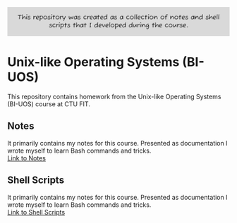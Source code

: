 ![FYI-uos](./FYI-uos.png)

# Unix-like Operating Systems (BI-UOS)

This repository contains homework from the Unix-like Operating Systems (BI-UOS) course at CTU FIT.

## Notes
It primarily contains my notes for this course. Presented as documentation I wrote myself to learn Bash commands and tricks.<br>
[Link to Notes](./notes)

## Shell Scripts
It primarily contains my notes for this course. Presented as documentation I wrote myself to learn Bash commands and tricks.<br>
[Link to Shell Scripts](./shell_scripts)



